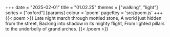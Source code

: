 +++
date = "2025-02-01"
title = "01.02.25"
themes = ["walking", "light"]
series = ["oxford"]
[params]
  colour = 'poem'
  pageKey = 'src/poem.js'
+++
{{< poem >}}
Late night march through mottled stone,
A world just hidden from the street,
Backing into shadow in its mighty flight,
From lighted pillars to the underbelly of grand arches.
{{< /poem >}}